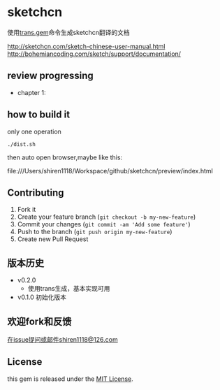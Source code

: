 # sketchcn

使用[trans.gem](https://github.com/i5ting/trans-cli)命令生成sketchcn翻译的文档

http://sketchcn.com/sketch-chinese-user-manual.html
http://bohemiancoding.com/sketch/support/documentation/


## review progressing

- chapter 1:


## how to build it

only one operation

	./dist.sh
	
then auto open browser,maybe like this:

file:///Users/shiren1118/Workspace/github/sketchcn/preview/index.html


## Contributing

1. Fork it
2. Create your feature branch (`git checkout -b my-new-feature`)
3. Commit your changes (`git commit -am 'Add some feature'`)
4. Push to the branch (`git push origin my-new-feature`)
5. Create new Pull Request

## 版本历史

- v0.2.0
	- 使用trans生成，基本实现可用
- v0.1.0 初始化版本 


## 欢迎fork和反馈

在issue提问或邮件shiren1118@126.com

## License

this gem is released under the [MIT License](http://www.opensource.org/licenses/MIT).
